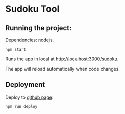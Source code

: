 # Sudoku Tool

## Running the project:

Dependencies: nodejs.

`npm start`

Runs the app in local at [http://localhost:3000/sudoku](http://localhost:3000/sudoku).

The app will reload automatically when code changes.

## Deployment

Deploy to [github page](https://ngthanhtrung23.github.io/sudoku):

`npm run deploy`
